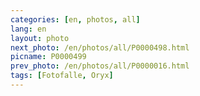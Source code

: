 ```yaml
---
categories: [en, photos, all]
lang: en
layout: photo
next_photo: /en/photos/all/P0000498.html
picname: P0000499
prev_photo: /en/photos/all/P0000016.html
tags: [Fotofalle, Oryx]
---
```

